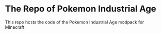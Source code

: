 # The Repo of Pokemon Industrial Age
This repo hosts the code of the Pokemon Industrial Age modpack for Minecraft
